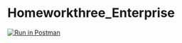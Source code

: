 # Homeworkthree_Enterprise
[![Run in Postman](https://run.pstmn.io/button.svg)](https://app.getpostman.com/run-collection/00d2889c6b65d0a82c8c?action=collection%2Fimport)
